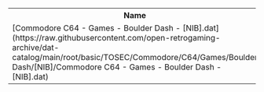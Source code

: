 <table>
<tr><th>Name</th><th>Size</th></tr>
<tr><td>[Commodore C64 - Games - Boulder Dash - [NIB].dat](https://raw.githubusercontent.com/open-retrogaming-archive/dat-catalog/main/root/basic/TOSEC/Commodore/C64/Games/Boulder Dash/[NIB]/Commodore C64 - Games - Boulder Dash - [NIB].dat)</td><td>2631</td></tr>
</table>
